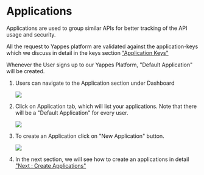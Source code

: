 



# Applications

Applications are used to group similar APIs for better tracking of the
API usage and security.

All the request to Yappes platform are validated against the
application-keys which we discuss in detail in the keys section
[\"Application Keys\"](appkeys)

Whenever the User signs up to our Yappes Platform, \"Default
Application\" will be created.

1.  Users can navigate to the Application section under Dashboard

    ![](../images/dashboard/dashboard_view_01.png)

2.  Click on Application tab, which will list your applications. Note
    that there will be a \"Default Application\" for every user.

    ![](../images/dashboard/applications_view_01.png)

3.  To create an Application click on \"New Application\" button.

    ![](../images/dashboard/applications/applications_add_01.png)

4.  In the next section, we will see how to create an applications in
    detail [\"Next : Create Applications\"](appdetails)




